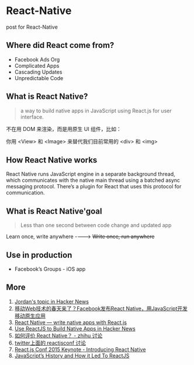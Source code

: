 # React-Native
post for React-Native


## Where did React come from?

* Facebook Ads Org
* Complicated Apps
* Cascading Updates
* Unpredictable Code

## What is React Native?

> a way to build native apps in JavaScript using React.js for user interface.

不在用 DOM 来渲染，而是用原生 UI 组件，比如：

你用 &lt;View&gt; 和 &lt;Image&gt; 来替代我们目前常用的 &lt;div&gt; 和 &lt;img&gt;


## How React Native works

React Native runs JavaScript engine in a separate background thread, which communicates with the native main thread using a batched async messaging protocol. There’s a plugin for React that uses this protocol for communication.

## What is React Native'goal

> Less than one second between code change and updated app

Learn once, write anywhere ----> <del> Write once, run anywhere <del>


## Use in production

* Facebook’s Groups - iOS app



## More

1. [Jordan's topic in Hacker News](https://news.ycombinator.com/item?id=8964935)
2. [移动Web技术的春天来了？Facebook发布React Native，用JavaScript开发移动原生应用](http://www.csdn.net/article/2015-01-29/2823762-facebook-announces-react-native)
3. [React Native — write native apps with React.js](http://www.progville.com/javascript/react-native-apps-react-js/)
4. [Use ReactJS to Build Native Apps in Hacker News](https://news.ycombinator.com/item?id=8961551)
5. [如何评价 React Native？ - zhihu 讨论](http://www.zhihu.com/question/27852694)
6. [twitter上面的 reactjsconf 讨论](https://twitter.com/hashtag/reactjsconf?src=hash)
7. [React.js Conf 2015 Keynote - Introducing React Native](https://www.youtube.com/watch?v=KVZ-P-ZI6W4&t=22m24s)
8. [JavaScript’s History and How it Led To ReactJS](http://thenewstack.io/javascripts-history-and-how-it-led-to-reactjs/)
